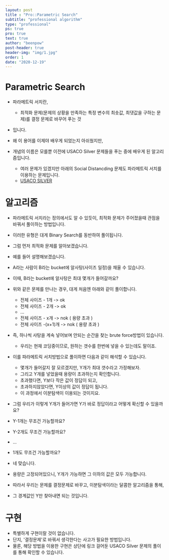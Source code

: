 ```yaml
---
layout: post
title : "Pro::Parametric Search"
subtitle: "professional algorithm"
type: "professional"
ps: true
pro: true                                       
text: true
author: "beenpow"
post-header: true
header-img: "img/1.jpg"
order: 1
date: "2020-12-19"
---
```


# Parametric Search
- 파라메트릭 서치란,
  - 최적화 문제(문제의 상황을 만족하는 특정 변수의 최솟값, 최댓값을 구하는 문제)를 결정 문제로 바꾸어 푸는 것
- 입니다.

- 왜 이 용어를 이제야 배우게 되었는지 아쉬웠지만,
- 개념의 이름은 모를뿐 이전에 USACO Silver 문제들을 푸는 중에 배우게 된 알고리즘입니다.
  - 여러 문제가 있겠지만 아래의 Social Distancding 문제도 파라메트릭 서치를 이용하는 문제입니다.
  - [USACO SILVER](https://beenpow.github.io/usaco/2020/07/21/usaco-boj-18877/)


# 알고리즘
- 파라메트릭 서치라는 정의에서도 알 수 있듯이, 최적화 문제가 주어졌을때 관점을 바꿔서 풀이하는 방법입니다.
- 이러한 유형은 대게 Binary Search를 동반하여 풀이됩니다.
- 그럼 먼저 최적화 문제를 알아보겠습니다.
- 예를 들어 설명해보겠습니다.
- A라는 사람이 B라는 bucket에 알사탕(사이즈 일정)을 채울 수 있습니다.
- 이때, B라는 bucket에 알사탕은 최대 몇개가 들어갈까요?
- 위와 같은 문제를 만나는 경우, 대게 처음엔 아래와 같이 풀이합니다.
  - 전체 사이즈 - 1개 -> ok
  - 전체 사이즈 - 2개 -> ok
  - ...
  - 전체 사이즈 - x개 -> nok ( 용량 초과 )
  - 전체 사이즈 -(x+1)개 -> nok ( 용량 초과 )

- 즉, 하나씩 사탕을 계속 넣어보며 안되는 순간을 찾는 brute force방법이 있습니다.
  - 우리는 현재 코딩중이므로, 원하는 갯수를 한번에 넣을 수 있는데도 말이죠. 
- 이를 파라메트릭 서치방법으로 풀이하면 다음과 같이 해석할 수 있습니다.
  - 몇개가 들어갈지 잘 모르겠지만, Y개가 최대 갯수라고 가정해보자.
  - 그리고 Y개를 넣었을때 용량이 초과하는지 확인합니다.
  - 초과했다면, Y보다 작은 값이 정답이 되고,
  - 초과하지않았다면, Y이상의 값이 정답이 됩니다.
  - 이 과정에서 이분탐색이 이용되는 것이지요.

- 그럼 우리가 이렇게 Y개가 들어가면 Y가 바로 정답이라고 어떻게 확신할 수 있을까요?
- Y-1개는 무조건 가능할까요?
- Y-2개도 무조건 가능할까요?
- ...
- 1개도 무조건 가능할까요?
- 네 맞습니다.
- 용량은 고정되어있으니, Y개가 가능하면 그 이하의 값은 모두 가능합니다.
- 따라서 우리는 문제를 결정문제로 바꾸고, 이분탐색이라는 달콤한 알고리즘을 통해,
- 그 경계값인 Y만 찾아내면 되는 것입니다.


# 구현
- 특별하게 구현이랄 것이 없습니다.
- 단지, '결정문제'로 바꿔서 생각한다는 사고가 필요한 방법입니다.
- 물론, 해당 방법을 이용한 구현은 상단에 링크 걸어둔 USACO Silver 문제의 풀이를 통해 확인할 수 있습니다.
